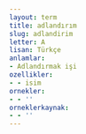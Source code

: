 ```yaml
---
layout: term
title: adlandırım
slug: adlandirim
letter: A
lisan: Türkçe
anlamlar:
- Adlandırmak işi
ozellikler:
- - isim
ornekler:
- - ''
orneklerkaynak:
- - ''
---
```


